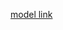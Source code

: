 [model link](https://app.eraser.io/workspace/2MKoPQfehRE3g7QcA2qX?origin=share&elements=rZj5HvYL2AhgqmRJAJN7TQ)